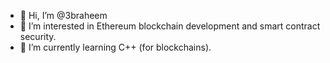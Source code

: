 - 👋 Hi, I’m @3braheem
- 👀 I’m interested in Ethereum blockchain development and smart contract security.
- 🌱 I’m currently learning C++ (for blockchains).

<!---
hunafa/hunafa is a ✨ special ✨ repository because its `README.md` (this file) appears on your GitHub profile.
You can click the Preview link to take a look at your changes.
--->
